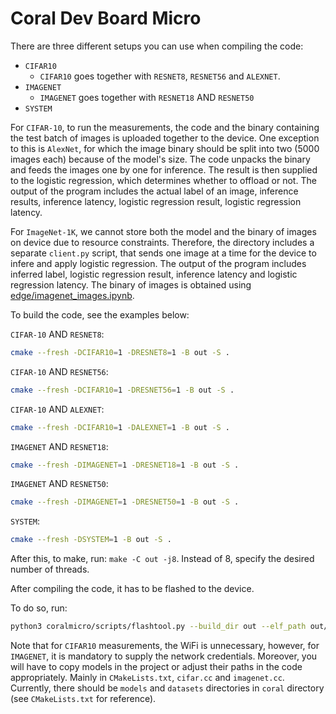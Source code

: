 # Coral Dev Board Micro

There are three different setups you can use when compiling the code:
* `CIFAR10`
    * `CIFAR10` goes together with `RESNET8`, `RESNET56` and `ALEXNET`.
* `IMAGENET`
    * `IMAGENET` goes together with `RESNET18` AND `RESNET50`
* `SYSTEM`

For `CIFAR-10`, to run the measurements, the code and the binary containing the
test batch of images is uploaded together to the device. One exception to this
is `AlexNet`, for which the image binary should be split into two (5000 images
each) because of the model's size. The code unpacks the binary and feeds the
images one by one for inference. The result is then supplied to the logistic
regression, which determines whether to offload or not. The output of the
program includes the actual label of an image, inference results, inference
latency, logistic regression result, logistic regression latency.

For `ImageNet-1K`, we cannot store both the model and the binary of images on
device due to resource constraints. Therefore, the directory includes a separate
`client.py` script, that sends one image at a time for the device to infere and
apply logistic regression. The output of the program includes inferred label,
logistic regression result, inference latency and logistic regression latency.
The binary of images is obtained using [edge/imagenet_images.ipynb](../imagenet_images.ipynb).

To build the code, see the examples below:

`CIFAR-10` AND `RESNET8`:
```bash
cmake --fresh -DCIFAR10=1 -DRESNET8=1 -B out -S .
```

`CIFAR-10` AND `RESNET56`:
```bash
cmake --fresh -DCIFAR10=1 -DRESNET56=1 -B out -S .
```

`CIFAR-10` AND `ALEXNET`:
```bash
cmake --fresh -DCIFAR10=1 -DALEXNET=1 -B out -S .
```

`IMAGENET` AND `RESNET18`:
```bash
cmake --fresh -DIMAGENET=1 -DRESNET18=1 -B out -S .
```

`IMAGENET` AND `RESNET50`:
```bash
cmake --fresh -DIMAGENET=1 -DRESNET50=1 -B out -S .
```

`SYSTEM`:
```bash
cmake --fresh -DSYSTEM=1 -B out -S .
```

After this, to make, run: `make -C out -j8`. Instead of 8, specify the desired
number of threads.

After compiling the code, it has to be flashed to the device.

To do so, run:

```bash
python3 coralmicro/scripts/flashtool.py --build_dir out --elf_path out/measurements --wifi_ssid <SSID> --wifi_psk <PSK> 
```

Note that for `CIFAR10` measurements, the WiFi is unnecessary, however, for
`IMAGENET`, it is mandatory to supply the network credentials. Moreover, you
will have to copy models in the project or adjust their paths in the code
appropriately. Mainly in `CMakeLists.txt`, `cifar.cc` and `imagenet.cc`.
Currently, there should be `models` and `datasets` directories in `coral`
directory (see `CMakeLists.txt` for reference).
